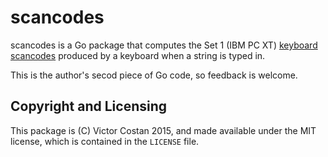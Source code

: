 # scancodes

scancodes is a Go package that computes the Set 1 (IBM PC XT)
[keyboard scancodes](http://en.wikipedia.org/wiki/Scancode) produced by a
keyboard when a string is typed in.

This is the author's secod piece of Go code, so feedback is welcome.


## Copyright and Licensing

This package is (C) Victor Costan 2015, and made available under the MIT
license, which is contained in the `LICENSE` file.
